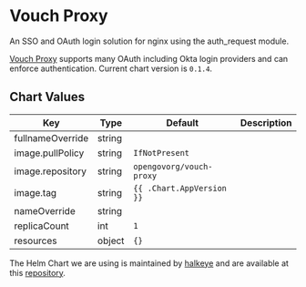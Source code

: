 Vouch Proxy
=====
An SSO and OAuth login solution for nginx using the auth_request module.

[Vouch Proxy](https://github.com/vouch/vouch-proxy) supports many OAuth including Okta login providers and can enforce authentication.
Current chart version is `0.1.4`.

## Chart Values

| Key | Type | Default | Description |
|-----|------|---------|-------------|
| fullnameOverride | string |  |  |
| image.pullPolicy | string | `IfNotPresent` |  |
| image.repository | string | `opengovorg/vouch-proxy` |  |
| image.tag | string | `{{ .Chart.AppVersion }}` |  |
| nameOverride | string |  |  |
| replicaCount | int | `1` |  |
| resources | object | `{}` |  |

The Helm Chart we are using is maintained by [halkeye](https://github.com/halkeye) and are available at this [repository](https://github.com/halkeye-helm-charts/vouch/commit/cac22d872ab23bbc2cba4d1d7fb09f9e5a746359).
